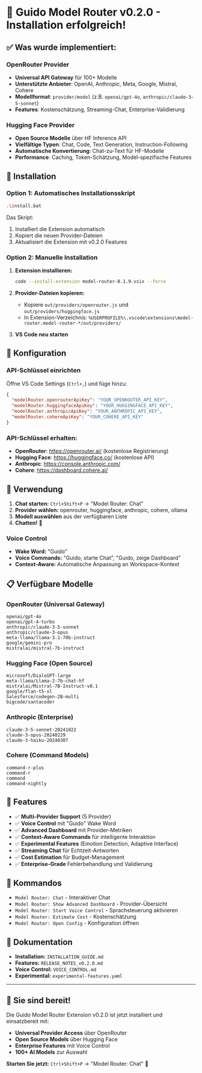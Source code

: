 # 🎉 Guido Model Router v0.2.0 - Installation erfolgreich!

## ✅ Was wurde implementiert:

### **OpenRouter Provider**
- **Universal API Gateway** für 100+ Modelle
- **Unterstützte Anbieter**: OpenAI, Anthropic, Meta, Google, Mistral, Cohere
- **Modellformat**: `provider/model` (z.B. `openai/gpt-4o`, `anthropic/claude-3-5-sonnet`)
- **Features**: Kostenschätzung, Streaming-Chat, Enterprise-Validierung

### **Hugging Face Provider**
- **Open Source Modelle** über HF Inference API
- **Vielfältige Typen**: Chat, Code, Text Generation, Instruction-Following
- **Automatische Konvertierung**: Chat-zu-Text für HF-Modelle
- **Performance**: Caching, Token-Schätzung, Model-spezifische Features

## 🚀 Installation

### **Option 1: Automatisches Installationsskript**
```bash
.\install.bat
```
Das Skript:
1. Installiert die Extension automatisch
2. Kopiert die neuen Provider-Dateien
3. Aktualisiert die Extension mit v0.2.0 Features

### **Option 2: Manuelle Installation**
1. **Extension installieren:**
   ```bash
   code --install-extension model-router-0.1.9.vsix --force
   ```

2. **Provider-Dateien kopieren:**
   - Kopiere `out/providers/openrouter.js` und `out/providers/huggingface.js`
   - In Extension-Verzeichnis: `%USERPROFILE%\.vscode\extensions\model-router.model-router-*/out/providers/`

3. **VS Code neu starten**

## 🔧 Konfiguration

### **API-Schlüssel einrichten**
Öffne VS Code Settings (`Ctrl+,`) und füge hinzu:

```json
{
  "modelRouter.openrouterApiKey": "YOUR_OPENROUTER_API_KEY",
  "modelRouter.huggingfaceApiKey": "YOUR_HUGGINGFACE_API_KEY",
  "modelRouter.anthropicApiKey": "YOUR_ANTHROPIC_API_KEY",
  "modelRouter.cohereApiKey": "YOUR_COHERE_API_KEY"
}
```

### **API-Schlüssel erhalten:**
- **OpenRouter**: https://openrouter.ai/ (kostenlose Registrierung)
- **Hugging Face**: https://huggingface.co/ (kostenlose API)
- **Anthropic**: https://console.anthropic.com/
- **Cohere**: https://dashboard.cohere.ai/

## 🎯 Verwendung

1. **Chat starten:** `Ctrl+Shift+P` → "Model Router: Chat"
2. **Provider wählen:** openrouter, huggingface, anthropic, cohere, ollama
3. **Modell auswählen** aus der verfügbaren Liste
4. **Chatten!** 🚀

### **Voice Control**
- **Wake Word:** "Guido"
- **Voice Commands:** "Guido, starte Chat", "Guido, zeige Dashboard"
- **Context-Aware:** Automatische Anpassung an Workspace-Kontext

## 📋 Verfügbare Modelle

### **OpenRouter (Universal Gateway)**
```
openai/gpt-4o
openai/gpt-4-turbo
anthropic/claude-3-5-sonnet
anthropic/claude-3-opus
meta-llama/llama-3.1-70b-instruct
google/gemini-pro
mistralai/mistral-7b-instruct
```

### **Hugging Face (Open Source)**
```
microsoft/DialoGPT-large
meta-llama/Llama-2-7b-chat-hf
mistralai/Mistral-7B-Instruct-v0.1
google/flan-t5-xl
Salesforce/codegen-2B-multi
bigcode/santacoder
```

### **Anthropic (Enterprise)**
```
claude-3-5-sonnet-20241022
claude-3-opus-20240229
claude-3-haiku-20240307
```

### **Cohere (Command Models)**
```
command-r-plus
command-r
command
command-nightly
```

## 🌟 Features

- ✅ **Multi-Provider Support** (5 Provider)
- ✅ **Voice Control** mit "Guido" Wake Word
- ✅ **Advanced Dashboard** mit Provider-Metriken
- ✅ **Context-Aware Commands** für intelligente Interaktion
- ✅ **Experimental Features** (Emotion Detection, Adaptive Interface)
- ✅ **Streaming Chat** für Echtzeit-Antworten
- ✅ **Cost Estimation** für Budget-Management
- ✅ **Enterprise-Grade** Fehlerbehandlung und Validierung

## 🔗 Kommandos

- `Model Router: Chat` - Interaktiver Chat
- `Model Router: Show Advanced Dashboard` - Provider-Übersicht
- `Model Router: Start Voice Control` - Sprachsteuerung aktivieren
- `Model Router: Estimate Cost` - Kostenschätzung
- `Model Router: Open Config` - Konfiguration öffnen

## 📖 Dokumentation

- **Installation:** `INSTALLATION_GUIDE.md`
- **Features:** `RELEASE_NOTES_v0.2.0.md`
- **Voice Control:** `VOICE_CONTROL.md`
- **Experimental:** `experimental-features.yaml`

---

## 🎉 **Sie sind bereit!**

Die Guido Model Router Extension v0.2.0 ist jetzt installiert und einsatzbereit mit:
- **Universal Provider Access** über OpenRouter
- **Open Source Models** über Hugging Face
- **Enterprise Features** mit Voice Control
- **100+ AI Models** zur Auswahl

**Starten Sie jetzt:** `Ctrl+Shift+P` → "Model Router: Chat" 🚀

